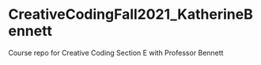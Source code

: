 # CreativeCodingFall2021_KatherineBennett
Course repo for Creative Coding Section E with Professor Bennett
